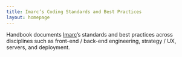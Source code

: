 ```yaml
---
title: Imarc’s Coding Standards and Best Practices
layout: homepage
---
```


Handbook documents <a href="https://imarc.com">Imarc</a>’s standards and best practices across disciplines such as front-end / back-end engineering, strategy / UX, servers, and deployment.

